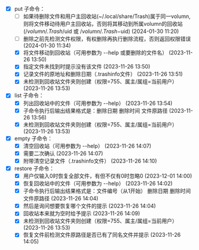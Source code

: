 - [X] put 子命令：
  - [ ] 如果待删除文件和用户主回收站(~/.local/share/Trash)属于同一volumn, 则将文件移动待用户主回收站，否则将其移动到所属volumn的回收站(/$volumn/.Trash/$uid 或 /$volumn/.Trash-$uid) (2024-01-30 11:20)
  - [ ] 删除之前先检测文件权限，有权删除再执行删除流程，否则返回权限错误 (2024-01-30 11:34)
  - [X] 将文件移动到回收站（可用参数为 --help 或要删除的文件名） (2023-11-26 13:50)
  - [X] 指定文件未找到时提示没有该文件 (2023-11-26 13:50)
  - [X] 记录文件的原地址和删除日期（.trashinfo文件） (2023-11-26 13:51)
  - [X] 未检测到回收站文件夹则创建（权限=755、属主/属组=当前用户） (2023-11-26 13:53)
- [X] list 子命令：
  - [X] 列出回收站中的文件（可用参数为 --help） (2023-11-26 13:54)
  - [X] 子命令执行后输出结果格式是：删除日期 删除时间 文件原路径 (2023-11-26 13:56)
  - [X] 未检测到回收站文件夹则创建（权限=755、属主/属组=当前用户） (2023-11-26 13:53)
- [X] empty 子命令：
  - [X] 清空回收站（可用参数为 --help） (2023-11-26 14:07)
  - [X] 需要二次确认 (2023-11-26 14:07)
  - [X] 附带清空记录文件（.trashinfo文件） (2023-11-26 14:10)
- [X] restore 子命令：
  - [X] 用户仅输入0时恢复全部文件，有但不仅有0时忽略0 (2023-12-01 14:00)
  - [X] 恢复回收站中的文件（可用参数为 --help） (2023-11-26 14:02)
  - [X] 子命令执行后输出结果格式是：文件编号（从1开始） 删除日期 删除时间 文件原路径 (2023-11-26 14:04)
  - [X] 然后是询问想要恢复哪个文件的提示 (2023-11-26 14:04)
  - [X] 回收站本来就为空时给予提示 (2023-11-26 14:09)
  - [X] 未检测到回收站文件夹则创建（权限=755、属主/属组=当前用户） (2023-11-26 13:53)
  - [X] 恢复文件前检测文件原路径是否已有了同名文件并提示 (2023-11-26 14:05)
